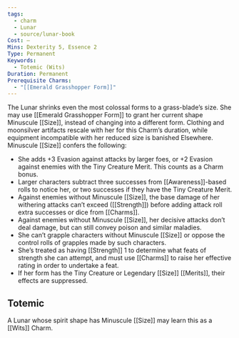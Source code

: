 ```yaml
---
tags:
  - charm
  - Lunar
  - source/lunar-book
Cost: —
Mins: Dexterity 5, Essence 2
Type: Permanent
Keywords:
  - Totemic (Wits)
Duration: Permanent
Prerequisite Charms:
  - "[[Emerald Grasshopper Form]]"
---
```

The Lunar shrinks even the most colossal forms to a grass-blade’s size. She may use [[Emerald Grasshopper Form]] to grant her current shape Minuscule [[Size]], instead of changing into a different form. Clothing and moonsilver artifacts rescale with her for this Charm’s duration, while equipment incompatible with her reduced size is banished Elsewhere. Minuscule [[Size]] confers the following: 
- She adds +3 Evasion against attacks by larger foes, or +2 Evasion against enemies with the Tiny Creature Merit. This counts as a Charm bonus. 
- Larger characters subtract three successes from [[Awareness]]-based rolls to notice her, or two successes if they have the Tiny Creature Merit. 
- Against enemies without Minuscule [[Size]], the base damage of her withering attacks can’t exceed ([[Strength]]) before adding attack roll extra successes or dice from [[Charms]]. 
- Against enemies without Minuscule [[Size]], her decisive attacks don’t deal damage, but can still convey poison and similar maladies. 
- She can’t grapple characters without Minuscule [[Size]] or oppose the control rolls of grapples made by such characters. 
- She’s treated as having [[Strength]] 1 to determine what feats of strength she can attempt, and must use [[Charms]] to raise her effective rating in order to undertake a feat. 
- If her form has the Tiny Creature or Legendary [[Size]] [[Merits]], their effects are suppressed. 
## Totemic 

A Lunar whose spirit shape has Minuscule [[Size]] may learn this as a [[Wits]] Charm.
